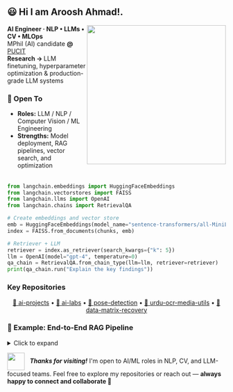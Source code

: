 ## 😃 Hi I am Aroosh Ahmad!.
<img src="https://media2.giphy.com/media/v1.Y2lkPTc5MGI3NjExbGh6b2xuM3hubWl6ZTg5eThnOTJtNHZsNGduaHVrazl3ZnM5M3JzeiZlcD12MV9pbnRlcm5hbF9naWZfYnlfaWQmY3Q9Zw/coxQHKASG60HrHtvkt/giphy.gif" width=320 align="right" /> 

<b>AI Engineer · NLP • LLMs • CV • MLOps</b>  <br>
MPhil (AI) candidate <b>@</b> [PUCIT](https://www.pu.edu.pk/)<br>
<b>Research → </b> LLM finetuning, hyperparameter optimization & production-grade LLM systems

### 💼 Open To
- **Roles:** LLM / NLP / Computer Vision / ML Engineering
- **Strengths:** Model deployment, RAG pipelines, vector search, and optimization

######
```python
from langchain.embeddings import HuggingFaceEmbeddings
from langchain.vectorstores import FAISS
from langchain.llms import OpenAI
from langchain.chains import RetrievalQA

# Create embeddings and vector store
emb = HuggingFaceEmbeddings(model_name="sentence-transformers/all-MiniLM-L6-v2")
index = FAISS.from_documents(chunks, emb)

# Retriever + LLM
retriever = index.as_retriever(search_kwargs={"k": 5})
llm = OpenAI(model="gpt-4", temperature=0)
qa_chain = RetrievalQA.from_chain_type(llm=llm, retriever=retriever)
print(qa_chain.run("Explain the key findings"))

```
### Key Repositories
<p align="center">
<a href="https://github.com/arushahmd/ai-projects">🔹 ai-projects</a> •
<a href="https://github.com/arushahmd/ai-labs">🔹 ai-labs</a> •
<a href="https://github.com/arushahmd/pose-estimation-correction-ui-emgucv">🔹 pose-detection</a> •
<a href="https://github.com/arushahmd/urdu-ocr-media-utils">🔹 urdu-ocr-media-utils</a> •
<a href="https://github.com/arushahmd/datamatrix-recovery">🔹 data-matrix-recovery</a>
</p>

### 🧩 Example: End-to-End RAG Pipeline
<details>
<summary>Click to expand</summary>
  
```python
from langchain.embeddings import HuggingFaceEmbeddings
from langchain.vectorstores import FAISS
from langchain.llms import OpenAI
from langchain.chains import RetrievalQA

# Create embeddings and vector store
emb = HuggingFaceEmbeddings(model_name="sentence-transformers/all-MiniLM-L6-v2")
index = FAISS.from_documents(chunks, emb)

# Retriever + LLM
retriever = index.as_retriever(search_kwargs={"k": 5})
llm = OpenAI(model="gpt-4", temperature=0)
qa_chain = RetrievalQA.from_chain_type(llm=llm, retriever=retriever)
print(qa_chain.run("Explain the key findings"))

```
</details>

<p align="left">
<span>
<img src="https://media.giphy.com/media/LnQjpWaON8nhr21vNW/giphy.gif" width="40" style="vertical-align: middle; margin-right: 8px;" />
<em><b>Thanks for visiting!</b></em> I'm open to AI/ML roles in NLP, CV, and LLM-focused teams.
Feel free to explore my repositories or reach out — <strong>always happy to connect and collaborate 🤝</strong>
</span>
</p>









  
